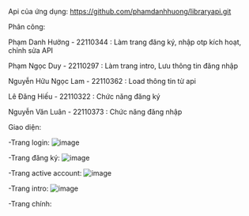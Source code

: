 Api của ứng dụng: https://github.com/phamdanhhuong/libraryapi.git


Phân công:

Phạm Danh Hưởng - 22110344 : Làm trang đăng ký, nhập otp kích hoạt, chỉnh sửa API

Phạm Ngọc Duy - 22110297 : Làm trang intro, Lưu thông tin đăng nhập

Nguyễn Hữu Ngọc Lam - 22110362 : Load thông tin từ api

Lê Đăng Hiếu - 22110322 : Chức năng đăng ký

Nguyễn Văn Luân - 22110373 :  Chức năng đăng nhập




Giao diện:

  -Trang login:
    ![image](https://github.com/user-attachments/assets/0cf05eb2-36f4-4c64-94fc-57dca2083179)
    
  -Trang đăng ký:
    ![image](https://github.com/user-attachments/assets/5850f943-b46e-4c85-979d-8e6ae5397c8f)
    
  -Trang active account:
    ![image](https://github.com/user-attachments/assets/d1445904-c7c6-4d4b-ac8d-d6f267b0a689)
    
  -Trang intro:
    ![image](https://github.com/user-attachments/assets/fe594d0d-e62c-4af6-be0a-306eaf91ccb4)
    
  -Trang chính:
    




